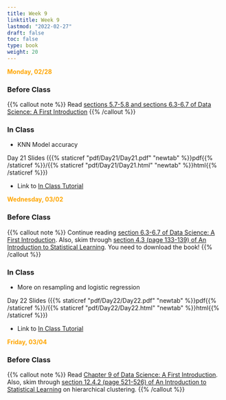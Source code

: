 ```yaml
---
title: Week 9 
linktitle: Week 9
lastmod: "2022-02-27"
draft: false  
toc: false  
type: book  
weight: 20
---
```


<span style="color:orange">**Monday, 02/28**</span>

### Before Class

{{% callout note %}}
Read [sections 5.7-5.8 and sections 6.3-6.7 of Data Science: A First Introduction](https://datasciencebook.ca/classification.html#puttingittogetherworkflow)
{{% /callout %}}

### In Class

- KNN Model accuracy

Day 21 Slides ({{% staticref "pdf/Day21/Day21.pdf" "newtab" %}}pdf{{% /staticref %}}/{{% staticref "pdf/Day21/Day21.html" "newtab" %}}html{{% /staticref %}})

- Link to [In Class Tutorial](https://github.com/stat220/20-classification-evaluation) 


<span style="color:orange">**Wednesday, 03/02**</span>

### Before Class

{{% callout note %}}
Continue reading  [section 6.3-6.7 of Data Science: A First Introduction](https://datasciencebook.ca/classification.html#puttingittogetherworkflow). Also, skim through [section 4.3 (page 133-139) of An Introduction to Statistical Learning](https://www.statlearning.com/). You need to download the book!
{{% /callout %}}

### In Class

- More on resampling and logistic regression

Day 22 Slides ({{% staticref "pdf/Day22/Day22.pdf" "newtab" %}}pdf{{% /staticref %}}/{{% staticref "pdf/Day22/Day22.html" "newtab" %}}html{{% /staticref %}})

- Link to [In Class Tutorial](https://github.com/stat220/21-logistic-regression) 


<span style="color:orange">**Friday, 03/04**</span>

### Before Class

{{% callout note %}}
Read [Chapter 9 of Data Science: A First Introduction](https://datasciencebook.ca/clustering.html). Also, skim through [section 12.4.2 (page 521-526) of An Introduction to Statistical Learning](https://www.statlearning.com/) on hierarchical clustering.
{{% /callout %}}

